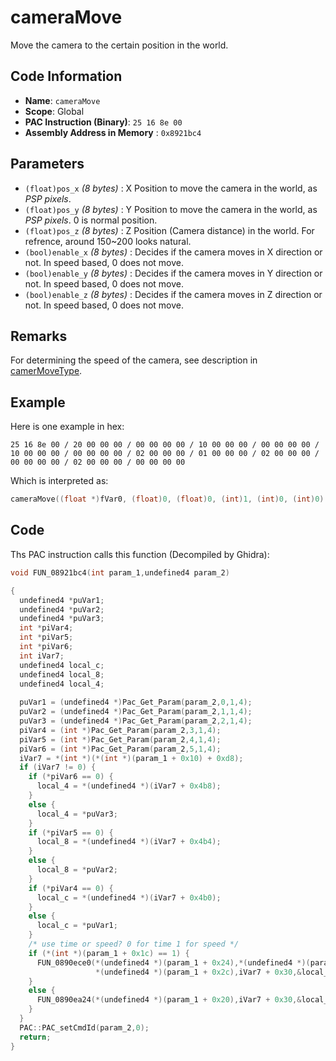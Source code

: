 # cameraMove

Move the camera to the certain position in the world.

## Code Information

- **Name**: `cameraMove`
- **Scope**: Global
- **PAC Instruction (Binary)**: `25 16 8e 00`
- **Assembly Address in Memory** : `0x8921bc4`

## Parameters

- `(float)pos_x` *(8 bytes)* : X Position to move the camera in the world, as *PSP pixels*.
- `(float)pos_y` *(8 bytes)* : Y Position to move the camera in the world, as *PSP pixels*. 0 is normal position.
- `(float)pos_z` *(8 bytes)* : Z Position (Camera distance) in the world. For refrence, around 150~200 looks natural.
- `(bool)enable_x` *(8 bytes)* : Decides if the camera moves in X direction or not. In speed based, 0 does not move.
- `(bool)enable_y` *(8 bytes)* : Decides if the camera moves in Y direction or not. In speed based, 0 does not move.
- `(bool)enable_z` *(8 bytes)* : Decides if the camera moves in Z direction or not. In speed based, 0 does not move.

## Remarks

For determining the speed of the camera, see description in [camerMoveType](./cameramovetype.md).

## Example

Here is one example in hex:

```25 16 8e 00 / 20 00 00 00 / 00 00 00 00 / 10 00 00 00 / 00 00 00 00 / 10 00 00 00 / 00 00 00 00 / 02 00 00 00 / 01 00 00 00 / 02 00 00 00 / 00 00 00 00 / 02 00 00 00 / 00 00 00 00```

Which is interpreted as:

```c
cameraMove((float *)fVar0, (float)0, (float)0, (int)1, (int)0, (int)0)
```

## Code

Ths PAC instruction calls this function (Decompiled by Ghidra):

```c
void FUN_08921bc4(int param_1,undefined4 param_2)

{
  undefined4 *puVar1;
  undefined4 *puVar2;
  undefined4 *puVar3;
  int *piVar4;
  int *piVar5;
  int *piVar6;
  int iVar7;
  undefined4 local_c;
  undefined4 local_8;
  undefined4 local_4;
  
  puVar1 = (undefined4 *)Pac_Get_Param(param_2,0,1,4);
  puVar2 = (undefined4 *)Pac_Get_Param(param_2,1,1,4);
  puVar3 = (undefined4 *)Pac_Get_Param(param_2,2,1,4);
  piVar4 = (int *)Pac_Get_Param(param_2,3,1,4);
  piVar5 = (int *)Pac_Get_Param(param_2,4,1,4);
  piVar6 = (int *)Pac_Get_Param(param_2,5,1,4);
  iVar7 = *(int *)(*(int *)(param_1 + 0x10) + 0xd8);
  if (iVar7 != 0) {
    if (*piVar6 == 0) {
      local_4 = *(undefined4 *)(iVar7 + 0x4b8);
    }
    else {
      local_4 = *puVar3;
    }
    if (*piVar5 == 0) {
      local_8 = *(undefined4 *)(iVar7 + 0x4b4);
    }
    else {
      local_8 = *puVar2;
    }
    if (*piVar4 == 0) {
      local_c = *(undefined4 *)(iVar7 + 0x4b0);
    }
    else {
      local_c = *puVar1;
    }
    /* use time or speed? 0 for time 1 for speed */
    if (*(int *)(param_1 + 0x1c) == 1) {
      FUN_0890ece0(*(undefined4 *)(param_1 + 0x24),*(undefined4 *)(param_1 + 0x28),
                   *(undefined4 *)(param_1 + 0x2c),iVar7 + 0x30,&local_c);
    }
    else {
      FUN_0890ea24(*(undefined4 *)(param_1 + 0x20),iVar7 + 0x30,&local_c,0,0);
    }
  }
  PAC::PAC_setCmdId(param_2,0);
  return;
}
```

